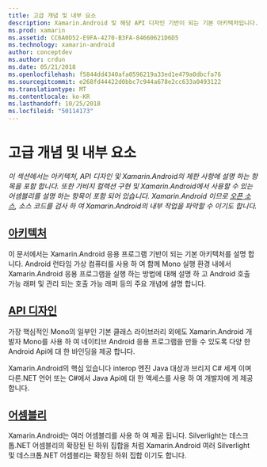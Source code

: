 ```yaml
---
title: 고급 개념 및 내부 요소
description: Xamarin.Android 및 해당 API 디자인 기반이 되는 기본 아키텍처입니다.
ms.prod: xamarin
ms.assetid: CC6A0D52-E9FA-4270-B3FA-84660621D6D5
ms.technology: xamarin-android
author: conceptdev
ms.author: crdun
ms.date: 05/21/2018
ms.openlocfilehash: f5844dd4340afa0596219a33ed1e479a0dbcfa76
ms.sourcegitcommit: e268fd44422d0bbc7c944a678e2cc633a0493122
ms.translationtype: MT
ms.contentlocale: ko-KR
ms.lasthandoff: 10/25/2018
ms.locfileid: "50114173"
---
```

# <a name="advanced-concepts-and-internals"></a>고급 개념 및 내부 요소

_이 섹션에서는 아키텍처, API 디자인 및 Xamarin.Android의 제한 사항에 설명 하는 항목을 포함 합니다. 또한 가비지 컬렉션 구현 및 Xamarin.Android에서 사용할 수 있는 어셈블리를 설명 하는 항목이 포함 되어 있습니다. Xamarin.Android 이므로 [오픈 소스](https://github.com/xamarin/xamarin-android), 소스 코드를 검사 하 여 Xamarin.Android의 내부 작업을 파악할 수 이기도 합니다._


##  <a name="architectureandroidinternalsarchitecturemd"></a>[아키텍처](~/android/internals/architecture.md)

이 문서에서는 Xamarin.Android 응용 프로그램 기반이 되는 기본 아키텍처를 설명 합니다. Android 런타임 가상 컴퓨터를 사용 하 여 함께 Mono 실행 환경 내에서 Xamarin.Android 응용 프로그램을 실행 하는 방법에 대해 설명 하 고 Android 호출 가능 래퍼 및 관리 되는 호출 가능 래퍼 등의 주요 개념에 설명 합니다. 



##  <a name="api-designandroidinternalsapi-designmd"></a>[API 디자인](~/android/internals/api-design.md)

가장 핵심적인 Mono의 일부인 기본 클래스 라이브러리 외에도 Xamarin.Android 개발자 Mono를 사용 하 여 네이티브 Android 응용 프로그램을 만들 수 있도록 다양 한 Android Api에 대 한 바인딩을 제공 합니다.

Xamarin.Android의 핵심 있습니다 interop 엔진 Java 대상과 브리지 C# 세계 이며 다른.NET 언어 또는 C#에서 Java Api에 대 한 액세스를 사용 하 여 개발자에 게 제공 합니다.



##  <a name="assembliescross-platforminternalsavailable-assembliesmd"></a>[어셈블리](~/cross-platform/internals/available-assemblies.md)

Xamarin.Android는 여러 어셈블리를 사용 하 여 제공 됩니다. Silverlight는 데스크톱.NET 어셈블리의 확장된 된 하위 집합을 처럼 Xamarin.Android 여러 Silverlight 및 데스크톱.NET 어셈블리는 확장된 하위 집합 이기도 합니다. 

